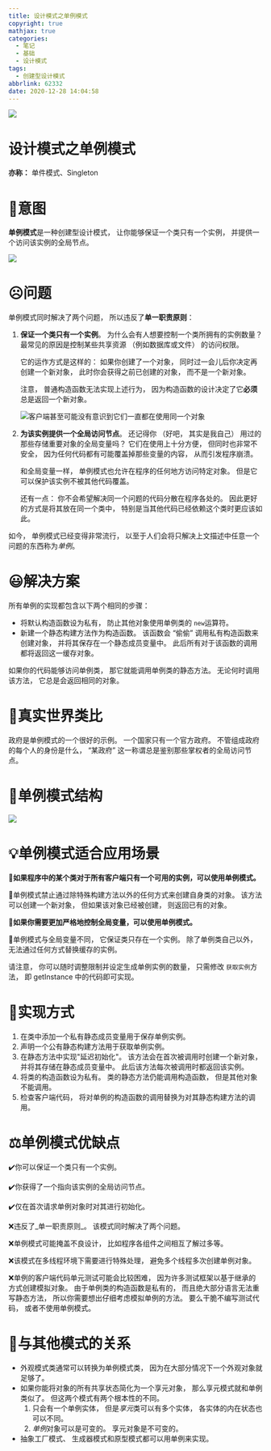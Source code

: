 ```yaml
---
title: 设计模式之单例模式
copyright: true
mathjax: true
categories:
  - 笔记
  - 基础
  - 设计模式
tags:
  - 创建型设计模式
abbrlink: 62332
date: 2020-12-28 14:04:58
---
```


![](https://gitee.com/junpzx/blog-img/raw/master//img/20201228141618.png)

<!-- less -->

# 设计模式之单例模式

**亦称：** 单件模式、Singleton

# 💬意图

**单例模式**是一种创建型设计模式， 让你能够保证一个类只有一个实例， 并提供一个访问该实例的全局节点。

![](https://gitee.com/junpzx/blog-img/raw/master//img/20201228141618.png)





# ☹️问题

单例模式同时解决了两个问题， 所以违反了**单一职责原则**：

1. **保证一个类只有一个实例**。 为什么会有人想要控制一个类所拥有的实例数量？ 最常见的原因是控制某些共享资源 （例如数据库或文件） 的访问权限。

    它的运作方式是这样的： 如果你创建了一个对象， 同时过一会儿后你决定再创建一个新对象， 此时你会获得之前已创建的对象， 而不是一个新对象。

    注意， 普通构造函数无法实现上述行为， 因为构造函数的设计决定了它**必须**总是返回一个新对象。

    ![客户端甚至可能没有意识到它们一直都在使用同一个对象](https://gitee.com/junpzx/blog-img/raw/master//img/20201228141735.png)

2. **为该实例提供一个全局访问节点**。 还记得你 （好吧， 其实是我自己） 用过的那些存储重要对象的全局变量吗？ 它们在使用上十分方便， 但同时也非常不安全， 因为任何代码都有可能覆盖掉那些变量的内容， 从而引发程序崩溃。

    和全局变量一样， 单例模式也允许在程序的任何地方访问特定对象。 但是它可以保护该实例不被其他代码覆盖。

    还有一点： 你不会希望解决同一个问题的代码分散在程序各处的。 因此更好的方式是将其放在同一个类中， 特别是当其他代码已经依赖这个类时更应该如此。



如今， 单例模式已经变得非常流行， 以至于人们会将只解决上文描述中任意一个问题的东西称为*单例*。



# 😃解决方案

所有单例的实现都包含以下两个相同的步骤：

- 将默认构造函数设为私有， 防止其他对象使用单例类的 `new`运算符。
- 新建一个静态构建方法作为构造函数。 该函数会 “偷偷” 调用私有构造函数来创建对象， 并将其保存在一个静态成员变量中。 此后所有对于该函数的调用都将返回这一缓存对象。

如果你的代码能够访问单例类， 那它就能调用单例类的静态方法。 无论何时调用该方法， 它总是会返回相同的对象。



# 📰真实世界类比

政府是单例模式的一个很好的示例。 一个国家只有一个官方政府。 不管组成政府的每个人的身份是什么，  “某政府” 这一称谓总是鉴别那些掌权者的全局访问节点。



# 🤔单例模式结构

![](https://gitee.com/junpzx/blog-img/raw/master//img/20201228141859.png)



# 💡单例模式适合应用场景

🧨**如果程序中的某个类对于所有客户端只有一个可用的实例，可以使用单例模式。**



🏮单例模式禁止通过除特殊构建方法以外的任何方式来创建自身类的对象。 该方法可以创建一个新对象， 但如果该对象已经被创建， 则返回已有的对象。



🧨**如果你需要更加严格地控制全局变量，可以使用单例模式。**



🏮单例模式与全局变量不同， 它保证类只存在一个实例。 除了单例类自己以外， 无法通过任何方式替换缓存的实例。

请注意， 你可以随时调整限制并设定生成单例实例的数量， 只需修改 `获取实例`方法， 即 getInstance 中的代码即可实现。



# 📔实现方式

1. 在类中添加一个私有静态成员变量用于保存单例实例。
2. 声明一个公有静态构建方法用于获取单例实例。
3. 在静态方法中实现"延迟初始化"。 该方法会在首次被调用时创建一个新对象， 并将其存储在静态成员变量中。 此后该方法每次被调用时都返回该实例。
4. 将类的构造函数设为私有。 类的静态方法仍能调用构造函数， 但是其他对象不能调用。
5. 检查客户端代码， 将对单例的构造函数的调用替换为对其静态构建方法的调用。



# ⚖️单例模式优缺点

✔️你可以保证一个类只有一个实例。

✔️你获得了一个指向该实例的全局访问节点。

✔️仅在首次请求单例对象时对其进行初始化。

❌违反了_单一职责原则_。 该模式同时解决了两个问题。

❌单例模式可能掩盖不良设计， 比如程序各组件之间相互了解过多等。

❌该模式在多线程环境下需要进行特殊处理， 避免多个线程多次创建单例对象。

❌单例的客户端代码单元测试可能会比较困难， 因为许多测试框架以基于继承的方式创建模拟对象。 由于单例类的构造函数是私有的， 而且绝大部分语言无法重写静态方法， 所以你需要想出仔细考虑模拟单例的方法。 要么干脆不编写测试代码， 或者不使用单例模式。



# 🔱与其他模式的关系

- 外观模式类通常可以转换为单例模式类， 因为在大部分情况下一个外观对象就足够了。
- 如果你能将对象的所有共享状态简化为一个享元对象， 那么享元模式就和单例类似了。 但这两个模式有两个根本性的不同。
    1. 只会有一个单例实体， 但是*享元*类可以有多个实体， 各实体的内在状态也可以不同。
    2. *单例*对象可以是可变的。 享元对象是不可变的。
- 抽象工厂模式、 生成器模式和原型模式都可以用单例来实现。